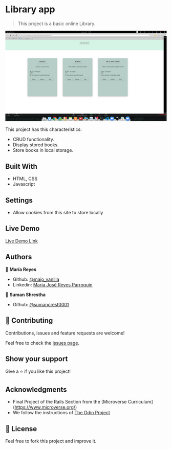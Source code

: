 # Library app

> This project is a basic online Library.

![screenshot](img/screenshot.png)

This project has this characteristics:
  -  CRUD functionality.
  - Display stored books.
  - Store books in local storage.

## Built With

- HTML, CSS
- Javascript

## Settings

- Allow cookies from this site to store locally

## Live Demo

[Live Demo Link]()

## Authors

👤 **María Reyes**

- Github: [@majo_vanilla](https://github.com/majo_vanilla)
- Linkedin: [María José Reyes Parroquin](https://www.linkedin.com/in/majoreyesparroquin/)

👤 **Suman Shrestha**

- Github: [@sumancrest0001](https://github.com/sumancrest0001)

## 🤝 Contributing

Contributions, issues and feature requests are welcome!

Feel free to check the [issues page](issues/js-library).

## Show your support

Give a ⭐️ if you like this project!

## Acknowledgments

- Final Project of the Rails Section from the [Microverse Curriculum] (https://www.microverse.org/)
- We follow the instructions of [The Odin Project](https://www.theodinproject.com/courses/javascript/lessons/library)

## 📝 License

Feel free to fork this project and improve it.